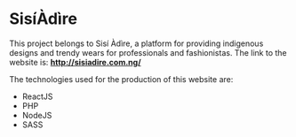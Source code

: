 # SisíÀdìre

This project belongs to Sisí Àdìre, a platform for providing indigenous designs and trendy wears for professionals and fashionistas.
The link to the website is:  __http://sisiadire.com.ng/__

The technologies used for the production of this website are: 
* ReactJS 
* PHP
* NodeJS
* SASS
